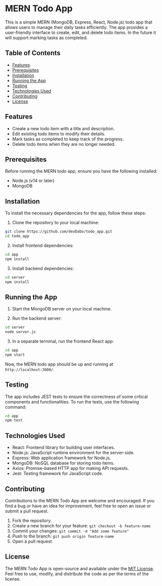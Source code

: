 # MERN Todo App

This is a simple MERN (MongoDB, Express, React, Node.js) todo app that allows users to manage their daily tasks efficiently. The app provides a user-friendly interface to create, edit, and delete todo items. In the future it will support marking tasks as completed.

## Table of Contents

- [Features](#features)
- [Prerequisites](#prerequisites)
- [Installation](#installation)
- [Running the App](#running-the-app)
- [Testing](#testing)
- [Technologies Used](#technologies-used)
- [Contributing](#contributing)
- [License](#license)

## Features

- Create a new todo item with a title and description.
- Edit existing todo items to modify their details.
- Mark tasks as completed to keep track of the progress.
- Delete todo items when they are no longer needed.

## Prerequisites

Before running the MERN todo app, ensure you have the following installed:

- Node.js (v14 or later)
- MongoDB

## Installation

To install the necessary dependencies for the app, follow these steps:

1. Clone the repository to your local machine:

```bash
git clone https://github.com/devDabo/todo_app.git
cd todo_app
```

2. Install frontend dependencies:

```bash
cd app
npm install
```

3. Install backend dependencies:

```bash
cd server
npm install
```

## Running the App

1. Start the MongoDB server on your local machine.

2. Run the backend server:

```bash
cd server
node server.js
```

3. In a separate terminal, run the frontend React app:

```bash
cd app
npm start
```

Now, the MERN todo app should be up and running at `http://localhost:3000/`.

## Testing

The app includes JEST tests to ensure the correctness of some critical components and functionalities. To run the tests, use the following command:

```bash
cd app
npm test
```

## Technologies Used

- React: Frontend library for building user interfaces.
- Node.js: JavaScript runtime environment for the server-side.
- Express: Web application framework for Node.js.
- MongoDB: NoSQL database for storing todo items.
- Axios: Promise-based HTTP app for making API requests.
- Jest: Testing framework for JavaScript code.

## Contributing

Contributions to the MERN Todo App are welcome and encouraged. If you find a bug or have an idea for improvement, feel free to open an issue or submit a pull request.

1. Fork the repository.
2. Create a new branch for your feature: `git checkout -b feature-name`
3. Commit your changes: `git commit -m "Add some feature"`
4. Push to the branch: `git push origin feature-name`
5. Open a pull request.

## License

The MERN Todo App is open-source and available under the [MIT License](https://github.com/devDabo/todo_app/blob/main/LICENSE). Feel free to use, modify, and distribute the code as per the terms of the license.
